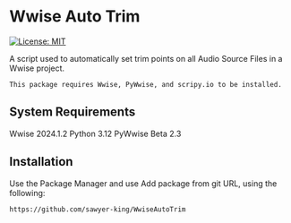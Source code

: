 # Wwise Auto Trim
[![License: MIT](https://img.shields.io/badge/License-MIT-brightgreen.svg)](LICENSE.md)

A script used to automatically set trim points on all Audio Source Files in a Wwise project.
```
This package requires Wwise, PyWwise, and scripy.io to be installed.
```

## System Requirements
Wwise 2024.1.2
Python 3.12
PyWwise Beta 2.3

## Installation
Use the Package Manager and use Add package from git URL, using the following: 
```
https://github.com/sawyer-king/WwiseAutoTrim
```
